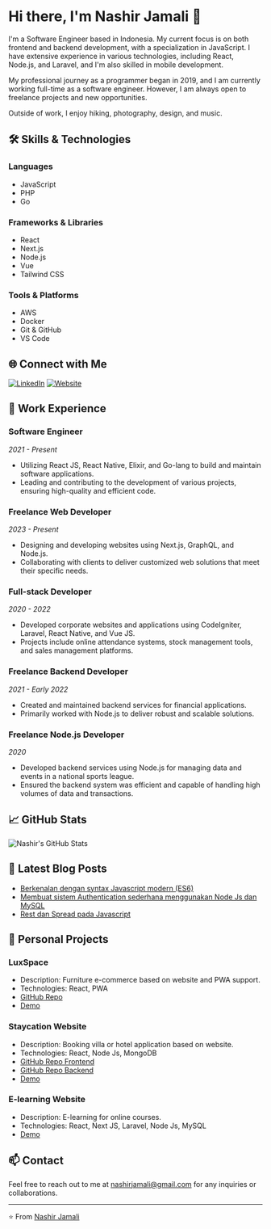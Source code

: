 # Hi there, I'm Nashir Jamali 👋

I'm a Software Engineer based in Indonesia. My current focus is on both frontend and backend development, with a specialization in JavaScript. I have extensive experience in various technologies, including React, Node.js, and Laravel, and I'm also skilled in mobile development.

My professional journey as a programmer began in 2019, and I am currently working full-time as a software engineer. However, I am always open to freelance projects and new opportunities.

Outside of work, I enjoy hiking, photography, design, and music.

## 🛠 Skills & Technologies

### Languages
- JavaScript
- PHP
- Go

### Frameworks & Libraries
- React
- Next.js
- Node.js
- Vue
- Tailwind CSS

### Tools & Platforms
- AWS
- Docker
- Git & GitHub
- VS Code

## 🌐 Connect with Me

[![LinkedIn](https://img.shields.io/badge/-LinkedIn-blue?style=flat&logo=LinkedIn&logoColor=white)](https://www.linkedin.com/in/nashir-jamali-381b03165/)
[![Website](https://img.shields.io/badge/-Website-000000?style=flat&logo=Google-Chrome&logoColor=white)](https://nashirjamali.com/)

## 💼 Work Experience

### Software Engineer
*2021 - Present*

- Utilizing React JS, React Native, Elixir, and Go-lang to build and maintain software applications.
- Leading and contributing to the development of various projects, ensuring high-quality and efficient code.

### Freelance Web Developer
*2023 - Present*

- Designing and developing websites using Next.js, GraphQL, and Node.js.
- Collaborating with clients to deliver customized web solutions that meet their specific needs.

### Full-stack Developer
*2020 - 2022*

- Developed corporate websites and applications using CodeIgniter, Laravel, React Native, and Vue JS.
- Projects include online attendance systems, stock management tools, and sales management platforms.

### Freelance Backend Developer
*2021 - Early 2022*

- Created and maintained backend services for financial applications.
- Primarily worked with Node.js to deliver robust and scalable solutions.

### Freelance Node.js Developer
*2020*

- Developed backend services using Node.js for managing data and events in a national sports league.
- Ensured the backend system was efficient and capable of handling high volumes of data and transactions.

## 📈 GitHub Stats

![Nashir's GitHub Stats](https://github-readme-stats.vercel.app/api?username=nashirjamali&show_icons=true&theme=radical)

## 📝 Latest Blog Posts

<!-- BLOG-POST-LIST:START -->
- [Berkenalan dengan syntax Javascript modern (ES6)](https://medium.com/@nashirjamali/berkenalan-dengan-syntax-javascript-modern-es6-98c44f6c4d4)
- [Membuat sistem Authentication sederhana menggunakan Node Js dan MySQL](https://medium.com/@nashirjamali/membuat-sistem-authentication-sederhana-menggunakan-node-js-dan-mysql-5e05cf5a3620)
- [Rest dan Spread pada Javascript](https://medium.com/linux-user-group-surabaya/rest-dan-spread-pada-javascript-13f572ab85f4)
<!-- BLOG-POST-LIST:END -->

## 🎨 Personal Projects

### LuxSpace
- Description: Furniture e-commerce based on website and PWA support.
- Technologies: React, PWA
- [GitHub Repo](https://github.com/nashirjamali/luxspace-pwa)
- [Demo](https://luxspace-pwa-chi-drab.vercel.app)

### Staycation Website
- Description: Booking villa or hotel application based on website.
- Technologies: React, Node Js, MongoDB
- [GitHub Repo Frontend](https://github.com/nashirjamali/staycation-website) 
- [GitHub Repo Backend](https://github.com/nashirjamali/staycation_server)
- [Demo](https://staycation.nashirjamali.com)

### E-learning Website
- Description: E-learning for online courses.
- Technologies: React, Next JS, Laravel, Node Js, MySQL
- [Demo](https://elearning.nashirjamali.com)

## 📫 Contact

Feel free to reach out to me at [nashirjamali@gmail.com](mailto:nashirjamali@gmail.com) for any inquiries or collaborations.

---

⭐️ From [Nashir Jamali](https://github.com/nashirjamali)
